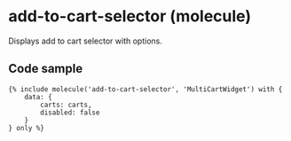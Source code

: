 # add-to-cart-selector (molecule)

Displays add to cart selector with options.

## Code sample

```
{% include molecule('add-to-cart-selector', 'MultiCartWidget') with {
    data: {
        carts: carts,
        disabled: false
    }
} only %}
```
